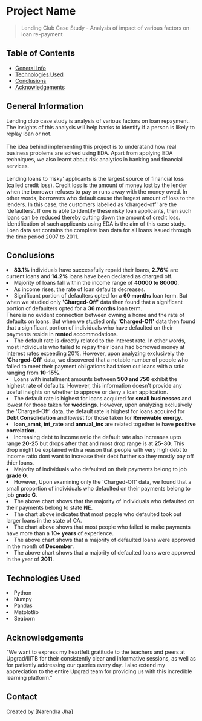 # Project Name
> Lending Club Case Study - Analysis of impact of various factors on loan re-payment


## Table of Contents
* [General Info](#general-information)
* [Technologies Used](#technologies-used)
* [Conclusions](#conclusions)
* [Acknowledgements](#acknowledgements)

<!-- You can include any other section that is pertinent to your problem -->

## General Information
Lending club case study is analysis of various factors on loan repayment. The insights of this analysis will help banks to identify if a person is likely to replay loan or not.<br /><br />
The idea behind implementing this project is to underatand how real business problems are solved using EDA. Apart from applying EDA techniques, we also learnt about risk analytics in banking and financial services.<br /><br />
Lending loans to ‘risky’ applicants is the largest source of financial loss (called credit loss). Credit loss is the amount of money lost by the lender when the borrower refuses to pay or runs away with the money owed. In other words, borrowers who default cause the largest amount of loss to the lenders. In this case, the customers labelled as 'charged-off' are the 'defaulters'. If one is able to identify these risky loan applicants, then such loans can be reduced thereby cutting down the amount of credit loss. Identification of such applicants using EDA is the aim of this case study.
Loan data set contains the complete loan data for all loans issued through the time period 2007 to 2011.

<!-- You don't have to answer all the questions - just the ones relevant to your project. -->

## Conclusions
<li><strong>83.1%</strong> individuals have successfully repaid their loans, <strong>2.76%</strong> are current loans and <strong>14.2%</strong> loans have been declared as charged off.</li>
<li>Majority of loans fall within the income range of <strong>40000 to 80000</strong>.</li>
<li>As income rises, the rate of loan defaults decreases.</li>
<li>Significant portion of defaulters opted for a <strong>60 months</strong> loan term. But when we studied only <strong>'Charged-Off'</strong> data then found that a significant portion of defaulters opted for a <strong>36 months</strong> loan term.</li
<li>There is no evident connection between owning a home and the rate of defaults on loans. But when we studied only <strong>'Charged-Off'</strong> data then found that a significant portion of individuals who have defaulted on their payments reside in <strong>rented</strong> accommodations.</li>
<li>The default rate is directly related to the interest rate. In other words, most individuals who failed to repay their loans had borrowed money at interest rates exceeding 20%. However, upon analyzing exclusively the <strong>'Charged-Off'</strong> data, we discovered that a notable number of people who failed to meet their payment obligations had taken out loans with a ratio ranging from <strong>10-15%</strong>.</li>
<li>Loans with installment amounts between <strong>500 and 750</strong> exhibit the highest rate of defaults. However, this information doesn't provide any useful insights on whether to approve or deny a loan application.</li>
<li>The default rate is highest for loans acquired for <strong>small businesses</strong> and lowest for those taken for <strong>weddings</strong>. However, upon analyzing exclusively the 'Charged-Off' data, the default rate is highest for loans acquired for <strong>Debt Consolidation</strong> and lowest for those taken for <strong>Renewable energy</strong>.</li>
<li><strong>loan_amnt</strong>, <strong>int_rate</strong> and <strong>annual_inc</strong> are related together ie have <strong>positive correlation</strong>.</li>
<li>Increasing debt to income ratio the default rate also increases upto range <strong>20-25</strong> but drops after that and most drop range is at <strong>25-30</strong>. This drop might be explained with a reason that people with very high debt to income ratio dont want to increase their debt further so they mostly pay off thier loans.</li>
<li>Majority of individuals who defaulted on their payments belong to job <strong>grade G</strong>.</li>
<li>However, Upon examining only the 'Charged-Off' data, we found that a small proportion of individuals who defaulted on their payments belong to job <strong>grade G</strong>.</li>
<li>The above chart shows that the majority of individuals who defaulted on their payments belong to state <strong>NE</strong>.</li>
<li>The chart above indicates that most people who defaulted took out larger loans in the state of CA.</li>
<li>The chart above shows that most people who failed to make payments have more than a <strong>10+ years</strong> of experience.</li>
<li>The above chart shows that a majority of defaulted loans were approved in the month of <strong>December</strong>.</li>
<li> The above chart shows that a majority of defaulted loans were approved in the year of <strong>2011</strong>.</li>

<!-- You don't have to answer all the questions - just the ones relevant to your project. -->


## Technologies Used
<li>Python</li>
<li>Numpy</li>
<li>Pandas</li>
<li>Matplotlib</li>
<li>Seaborn</li>


<!-- As the libraries versions keep on changing, it is recommended to mention the version of library used in this project -->

## Acknowledgements
<p>"We want to express my heartfelt gratitude to the teachers and peers at Upgrad/IIITB for their consistently clear and informative sessions, as well as for patiently addressing our queries every day. I also extend my appreciation to the entire Upgrad team for providing us with this incredible learning platform."</p>


## Contact
Created by [Narendra Jha]
